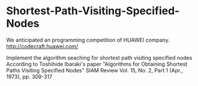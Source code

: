 # Shortest-Path-Visiting-Specified-Nodes

We anticipated an programming competition of HUAWEI company.
http://codecraft.huawei.com/

Implement the algorithm seaching for shortest path visiting specified nodes
According to  Toshihide Ibaraki's paper
   "Algorithms for Obtaining Shortest Paths Visiting Specified Nodes"
    SIAM Review Vol. 15, No. 2, Part 1 (Apr., 1973), pp. 309-317

